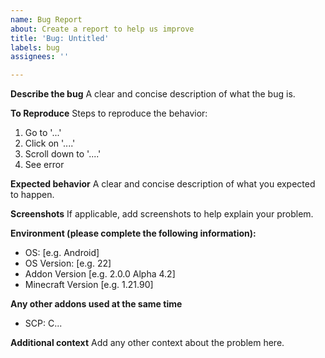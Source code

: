 ```yaml
---
name: Bug Report
about: Create a report to help us improve
title: 'Bug: Untitled'
labels: bug
assignees: ''

---
```


**Describe the bug**
A clear and concise description of what the bug is.

**To Reproduce**
Steps to reproduce the behavior:
1. Go to '...'
2. Click on '....'
3. Scroll down to '....'
4. See error

**Expected behavior**
A clear and concise description of what you expected to happen.

**Screenshots**
If applicable, add screenshots to help explain your problem.

**Environment (please complete the following information):**
 - OS: [e.g. Android]
 - OS Version: [e.g. 22]
 - Addon Version [e.g. 2.0.0 Alpha 4.2]
 - Minecraft Version [e.g. 1.21.90]

**Any other addons used at the same time**
- SCP: C...

**Additional context**
Add any other context about the problem here.
